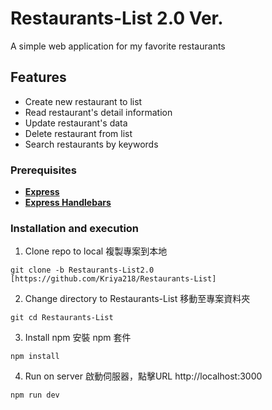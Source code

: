 # Restaurants-List 2.0 Ver.
A simple web application for my favorite restaurants

## Features
- Create new restaurant to list
- Read restaurant's detail information
- Update restaurant's data
- Delete restaurant from list
- Search restaurants by keywords

### Prerequisites
- __[Express](https://www.npmjs.com/package/express)__
- __[Express Handlebars](https://www.npmjs.com/package/express-handlebars)__

### Installation and execution 
1. Clone repo to local 複製專案到本地
``` 
git clone -b Restaurants-List2.0 [https://github.com/Kriya218/Restaurants-List]
```
2. Change directory to Restaurants-List 移動至專案資料夾
``` 
git cd Restaurants-List
```
3. Install npm 安裝 npm 套件
``` 
npm install 
```
4. Run on server 啟動伺服器，點擊URL http://localhost:3000
``` 
npm run dev 
```
